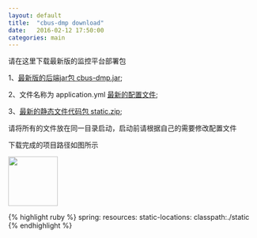 ```yaml
---
layout: default
title:  "cbus-dmp download"
date:   2016-02-12 17:50:00
categories: main
---
```


请在这里下载最新版的监控平台部署包

1、[最新版的后端jar包 cbus-dmp.jar][cbus-dmp.jar];

2、文件名称为 application.yml [最新的配置文件][application.yml];

3、[最新的静态文件代码包 static.zip][static.zip];

请将所有的文件放在同一目录启动，启动前请根据自己的需要修改配置文件

下载完成的项目路径如图所示

<img src="http://140.143.80.97/dhc-dmp/img/1D790ACF-7568-4478-AB3F-C9F79477AC4C.png" width = "100" height = "100" />


{% highlight ruby %}
spring:
   resources:
     static-locations: classpath:./static
{% endhighlight %}



[cbus-dmp.jar]: http://140.143.80.97/dhc-dmp/resource/cbus-dmp-1.0.4.jar
[application.yml]: http://140.143.80.97/dhc-dmp/resource/application.yml
[static.zip]: http://140.143.80.97/dhc-dmp/resource/static.zip

